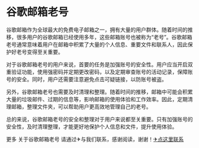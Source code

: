 # 谷歌邮箱老号

谷歌邮箱作为全球最大的免费电子邮箱之一，拥有大量的用户群体。随着时间的推移，很多用户的谷歌邮箱已经使用多年，这些邮箱账号也被称为“老号”。谷歌邮箱老号通常意味着用户在邮箱中积累了大量的个人信息、重要文件和联系人，因此保护好老号变得至关重要。

对于谷歌邮箱老号的用户来说，首要的任务是加强账号的安全性。用户应当开启双重验证功能，使用强密码并定期更改密码，以及定期审查账号的活动记录，保障账号的安全。同时，用户还需要注意避免点击可疑链接，以防账号被盗。

另外，谷歌邮箱老号也需要及时清理和整理。随着时间的推移，邮箱中可能会积累大量的垃圾邮件、过期的信息等，影响邮箱的使用体验和工作效率。因此，定期清理邮箱，整理文件夹，可以帮助用户更高效地管理自己的老号。

总的来说，谷歌邮箱老号的安全和整理对于用户来说都至关重要。只有加强账号的安全性，及时清理整理，才能更好地保护个人信息和文件，提升使用体验。

更多 关于谷歌邮箱老号 请通过✈与我们联系，感谢阅读，谢谢！[✈点这里联系](https://ww.k02.cc)